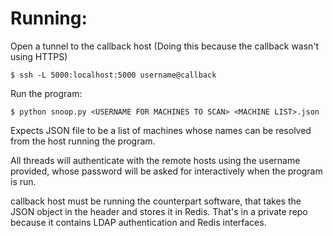 # Running:

Open a tunnel to the callback host (Doing this because the callback
wasn't using HTTPS)
```
$ ssh -L 5000:localhost:5000 username@callback
```

Run the program:
```
$ python snoop.py <USERNAME FOR MACHINES TO SCAN> <MACHINE LIST>.json
```

Expects JSON file to be a list of machines whose names can be resolved 
from the host running the program.

All threads will authenticate with the remote hosts using the username 
provided, whose password will be asked for interactively when the 
program is run.

callback host must be running the counterpart software, that takes the
JSON object in the header and stores it in Redis. That's in a private
repo because it contains LDAP authentication and Redis interfaces.
